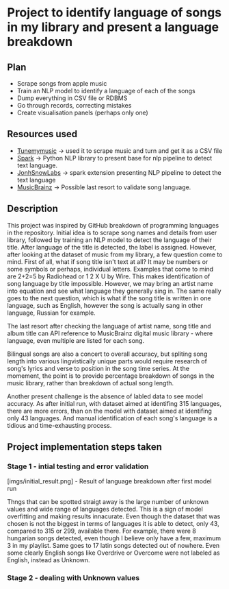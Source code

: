 # Project to identify language of songs in my library and present a language breakdown

## Plan
- Scrape songs from apple music
- Train an NLP model to identify a language of each of the songs
- Dump everything in CSV file or RDBMS
- Go through records, correcting mistakes
- Create visualisation panels (perhaps only one)

## Resources used
* [Tunemymusic](https://www.tunemymusic.com/) -> used it to scrape music and turn and get it as a CSV file
* [Spark](https://spark.apache.org/) -> Python NLP library to present base for nlp pipeline to detect text language.
* [JonhSnowLabs](https://demo.johnsnowlabs.com/public/LANGUAGE_DETECTOR) -> spark extension presenting NLP pipeline to detect the text language
* [MusicBrainz](https://picard.musicbrainz.org/) -> Possible last resort to validate song language.

## Description
This project was inspired by GitHub breakdown of programming languages in the repository. Initial idea is to scrape song names and details from user library, followed by training an NLP model to detect the language of their title. After language of the title is detected, the label is assigned. However, after looking at the dataset of music from my library, a few question come to mind. First of all, what if song title isn't text at all? It may be numbers or some symbols or perhaps, individual letters. Examples that come to mind are 2+2=5 by Radiohead or 1 2 X U by Wire. This makes identification of song language by title impossible. However, we may bring an artist name into equation and see what language they generally sing in. The same really goes to the next question, which is what if the song title is written in one language, such as English, however the song is actually sang in other language, Russian for example. 

The last resort after checking the language of artist name, song title and album title can API reference to MusicBrainz digital music library - where language, even multiple are listed for each song.

Bilingual songs are also a concert to overall accuracy, but spliting song length into various lingvistically unique parts would require research of song's lyrics and verse to position in the song time series. At the momement, the point is to provide percentage breakdown of songs in the music library, rather than breakdown of actual song length.

Another present challenge is the absence of labled data to see model accuracy. As after initial run, with dataset aimed at identifing 315 languages, there are more errors, than on the model with dataset aimed at identifing only 43 languages. And manual identification of each song's language is a tidious and time-exhausting process. 

## Project implementation steps taken

### Stage 1 - intial testing and error validation

[imgs/initial_result.png] - Result of language breakdown after first model run

Thngs that can be spotted straigt away is the large number of unknown values and wide range of languages detected. This is a sign of model overfitting and making results innacurate. Even though the dataset that was chosen is not the biggest in terms of languages it is able to detect, only 43, compared to 315 or 299, available there. For example, there were 8 hungarian songs detected, even though I believe only have a few, maximum 3 in my playlist. Same goes to 17 latin songs detected out of nowhere. Even some clearly English songs like Overdrive or Overcome were not labeled as English, instead as Unknown.

### Stage 2 - dealing with Unknown values